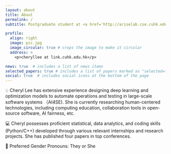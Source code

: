 ```yaml
---
layout: about
title: About
permalink: /
subtitle: Postgraduate student at <a href='http://ariselab.cse.cuhk.edu.hk/'>ARISE Lab</a>, Department of Computer Science and Engineering, CUHK.

profile:
  align: right
  image: pic.jpg
  image_circular: true # crops the image to make it circular
  address: >
    <p>cheryllee at link.cuhk.edu.hk</p>

news: true  # includes a list of news items
selected_papers: true # includes a list of papers marked as "selected={true}"
social: true  # includes social icons at the bottom of the page
---
```


💡 Cheryl Lee has extensive experience designing deep learning and optimization models to automate operations and testing in large-scale software systems （AI4SE). She is currently researching human-centered technologies, including computing education, collaboration tools in open-source software, AI fairness, etc.

💻 Cheryl possesses proficient statistical, data analytics, and coding skills (Python/C++) developed through various relevant internships and research projects. She has published four papers in top conferences.

🌈 Preferred Gender Pronouns: They or She

<!-- ☀️ **Cheryl is actively looking for internships concerning FinTech or quantitative finance based on ML/DL.** -->

